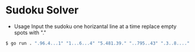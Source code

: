 # Sudoku Solver
- Usage
Input the sudoku one horizantal line at a time replace empty spots with "."

```sh
$ go run . ".96.4...1" "1...6...4" "5.481.39." "..795..43" ".3..8...." "4.5.23.18" ".1.63..59" ".59.7.83." "..359...7" | cat -e

